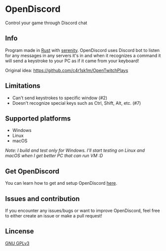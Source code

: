 # OpenDiscord
 Control your game through Discord chat

## Info
 Program made in [Rust](https://www.rust-lang.org/) with [serenity](https://github.com/serenity-rs/serenity). OpenDiscord uses Discord bot to listen for any messages in any servers it's in and when it recognizes a command it will send a keystroke to your PC as if it came from your keyboard!

 Original idea: https://github.com/c4r1sk1m/OpenTwitchPlays

## Limitations
 - Can't send keystrokes to specific window (#2)
 - Doesn't recognize special keys such as Ctrl, Shift, Alt, etc. (#7)

## Supported platforms
 - Windows
 - Linux
 - macOS

 _Note: I build and test only for Windows. I'll start testing on Linux and macOS when I get better PC that can run VM :D_

## Get OpenDiscord
 You can learn how to get and setup OpenDiscord [here](SETUP.md).

## Issues and contribution
 If you encounter any issues/bugs or want to improve OpenDiscord, feel free to either create an issue or make a pull request!

## Lincense
 [GNU GPLv3](LICENSE)

